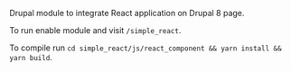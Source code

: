 Drupal module to integrate React application on Drupal 8 page.

To run enable module and visit `/simple_react`.

To compile run `cd simple_react/js/react_component && yarn install && yarn build`.
